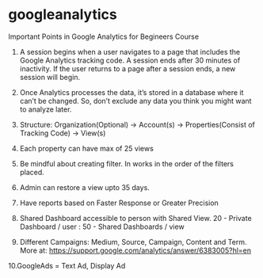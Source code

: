 # googleanalytics
Important Points in Google Analytics for Begineers Course


1. A session begins when a user navigates to a page that includes the Google Analytics tracking code. A session ends after 30 minutes of inactivity. If the user returns to a page after a session ends, a new session will begin.

2. Once Analytics processes the data, it’s stored in a database where it can’t be changed. So, don’t exclude any data you think you might want to analyze later.

3. Structure:
   Organization(Optional) -> Account(s) -> Properties(Consist of Tracking Code) -> View(s)

4. Each property can have max of 25 views

5. Be mindful about creating filter. In works in the order of the filters placed.

6. Admin can restore a view upto 35 days.

7. Have reports based on Faster Response or Greater Precision

8. Shared Dashboard accessible to person with Shared View. 20 - Private Dashboard / user : 50 - Shared Dashboards / view

9. Different Campaigns: Medium, Source, Campaign, Content and Term. More at: https://support.google.com/analytics/answer/6383005?hl=en

10.GoogleAds = Text Ad, Display Ad
